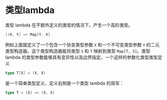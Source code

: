 # 类型lambda

类型 lambda 在不额外定义的类型的情况下，产生一个高阶类型。

```scala
[+X, Y] => Map[Y, X]
```

例如上面就定义了一个包含一个协变类型参数 `X` 和一个不可变类型参数 `Y` 的二元类型构造器。这个类型构造器能将类型 `S` 和 `T` 映射到类型 `Map[T, S]`。类型 lambda 的类型参数能够具有变异性以及边界指定。一个这样的参数化类型类型定义

```scala
type T[X] = (X, X)
```

是一个简单类型定义，定义右侧是一个类型 lambda 的简写：

```scala
type T = [X] => (X, X)
```

